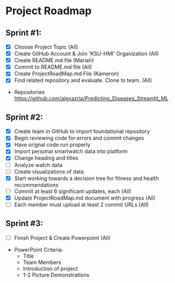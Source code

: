 # Project Roadmap 

## Sprint #1:
  - [x] Choose Project Topic (All)
  - [x] Create GitHub Account & Join 'KSU-HMI' Organization (All)
  - [x] Create README.md file (Mariah)
  - [x] Commit to README.md file (All)
  - [x] Create ProjectRoadMap.md File (Kameron)
  - [x] Find related repository and evaluate. Clone to team. (All)
  -   Repositories
      https://github.com/alexazria/Predicting_Diseases_Streamlit_ML

## Sprint #2:
- [x] Create team in GitHub to import foundational repository
- [x] Begin reviewing code for errors and commit changes
- [x] Have orignal code run properly
- [x] Import personal smartwatch data into platform
- [x] Change heading and titles
- [ ] Analyze watch data
- [ ] Create visualizations of data
- [x] Start working towards a decision tree for fitness and health recommendations
- [ ] Commit at least 6 significant updates, each (All)
- [x] Update ProjectRoadMap.md document with progress (All)
- [ ] Each member must upload at least 2 commit URLs (All)

## Sprint #3:
- [ ] Finish Project & Create Powerpoint (All)
- PowerPoint Criteria:
  - Title
  - Team Members
  - Introduction of project
  - 1-2 Picture Demonstrations 

